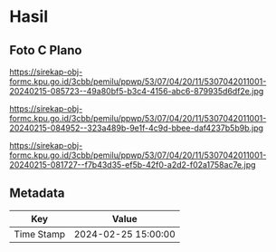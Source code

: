 # Hasil

## Foto C Plano

https://sirekap-obj-formc.kpu.go.id/3cbb/pemilu/ppwp/53/07/04/20/11/5307042011001-20240215-085723--49a80bf5-b3c4-4156-abc6-879935d6df2e.jpg

https://sirekap-obj-formc.kpu.go.id/3cbb/pemilu/ppwp/53/07/04/20/11/5307042011001-20240215-084952--323a489b-9e1f-4c9d-bbee-daf4237b5b9b.jpg

https://sirekap-obj-formc.kpu.go.id/3cbb/pemilu/ppwp/53/07/04/20/11/5307042011001-20240215-081727--f7b43d35-ef5b-42f0-a2d2-f02a1758ac7e.jpg


## Metadata

| Key        | Value               |
| ---------- | ------------------- |
| Time Stamp | 2024-02-25 15:00:00 |




